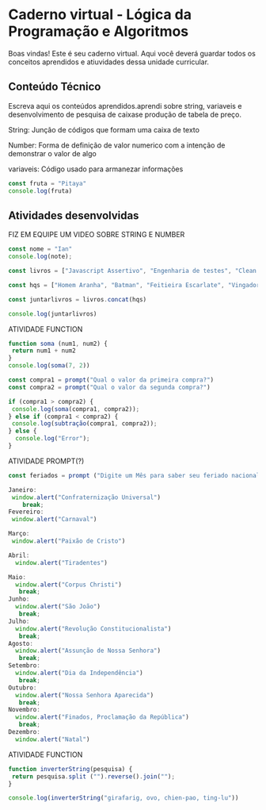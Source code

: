 # Caderno virtual - Lógica da Programação e Algoritmos
Boas vindas! Este é seu caderno virtual. Aqui você deverá guardar todos os conceitos aprendidos e atiuvidades dessa unidade curricular. 


## Conteúdo Técnico
Escreva aqui os conteúdos aprendidos.aprendi sobre string, variaveis e desenvolvimento de pesquisa de caixase produção de tabela de preço.

String: Junção de códigos que formam uma caixa de texto

Number: Forma de definição de valor numerico com a intenção de demonstrar o valor de algo

variaveis: Código usado para armanezar informações

```js
const fruta = "Pitaya"
console.log(fruta)
```

## Atividades desenvolvidas
FIZ EM EQUIPE UM VIDEO SOBRE STRING E NUMBER

```js
const nome = "Ian"
console.log(note);


```


```js
const livros = ["Javascript Assertivo", "Engenharia de testes", "Clean Code", "Scrum", "Guia HTML e CSS", "MongoDB"]

const hqs = ["Homem Aranha", "Batman", "Feitieira Escarlate", "Vingadores", "X-Men"];

const juntarlivros = livros.concat(hqs)

console.log(juntarlivros)

```
ATIVIDADE FUNCTION

```js
function soma (num1, num2) {
 return num1 + num2
}
console.log(soma(7, 2))

const compra1 = prompt("Qual o valor da primeira compra?")
const compra2 = prompt("Qual o valor da segunda compra?")

if (compra1 > compra2) {
 console.log(soma(compra1, compra2));
} else if (compra1 < compra2) {
 console.log(subtração(compra1, compra2));
} else {
  console.log("Error");
}

```

ATIVIDADE PROMPT(?)

```js
const feriados = prompt ("Digite um Mês para saber seu feriado nacional")

Janeiro:
 window.alert("Confraternização Universal")
    break;
Fevereiro:
 window.alert("Carnaval")

Março:
 window.alert("Paixão de Cristo")

Abril:
  window.alert("Tiradentes")

Maio:
  window.alert("Corpus Christi")
   break; 
Junho:
  window.alert("São João")
   break;
Julho:
  window.alert("Revolução Constitucionalista")
   break;
Agosto:
  window.alert("Assunção de Nossa Senhora")
   break;
Setembro:
  window.alert("Dia da Independência")
   break;
Outubro:
  window.alert("Nossa Senhora Aparecida")
   break;
Novembro:
  window.alert("Finados, Proclamação da República")
   break;
Dezembro:
  window.alert("Natal")

```

ATIVIDADE FUNCTION

```js
function inverterString(pesquisa) {
 return pesquisa.split ("").reverse().join("");
}

console.log(inverterString("girafarig, ovo, chien-pao, ting-lu")) 

```

